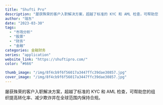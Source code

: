 ```yaml
---
title: "Shufti Pro"
description: "屡获殊荣的客户入职解决方案，超越了标准的 KYC 和 AML 检查，可帮助您的组织提高转化率、减少欺诈并在全球范围内保持"
author: "瑞东"
date: "2023-03-30"
tags:
  - "市场分析"
  - "股票"
  - "财务"
  - "金融"
categories: 金融财务
series: "application"
website_link: "https://shuftipro.com/"
color: "#666"

thumb_image: "/img/8f4cb9f6f56017a3447ffc39dae30857.jpg"
cover_image: "/img/8f4cb9f6f56017a3447ffc39dae30857.jpg"
---
```


屡获殊荣的客户入职解决方案，超越了标准的 KYC 和 AML 检查，可帮助您的组织提高转化率、减少欺诈并在全球范围内保持合规。